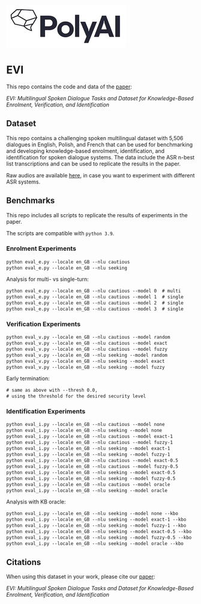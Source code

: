 [![PolyAI](polyai-logo.png)](https://poly-ai.com/)

# EVI

This repo contains the code and data
of the [paper](https://arxiv.org/pdf/):

*EVI: Multilingual Spoken Dialogue Tasks and Dataset for
Knowledge-Based Enrolment, Verification, and Identification*

## Dataset

This repo contains a challenging spoken multilingual dataset
with 5,506 dialogues in English, Polish, and French
that can be used for benchmarking and developing
knowledge-based enrolment, identification, and identification
for spoken dialogue systems.
The data include the ASR n-best list transcriptions 
and can be used to replicate the results in the paper.

Raw audios are available [here](s3://poly-public-data/evi-paper/audios.zip),
in case you want to experiment with different ASR systems.

## Benchmarks

This repo includes all scripts
to replicate the results of experiments in the paper.

The scripts are compatible with `python 3.9`.

### Enrolment Experiments

```#bash
python eval_e.py --locale en_GB --nlu cautious
python eval_e.py --locale en_GB --nlu seeking
```

Analysis for multi- vs single-turn:
```#bash
python eval_e.py --locale en_GB --nlu cautious --model 0  # multi
python eval_e.py --locale en_GB --nlu cautious --model 1  # single
python eval_e.py --locale en_GB --nlu cautious --model 2  # single
python eval_e.py --locale en_GB --nlu cautious --model 3  # single
```

### Verification Experiments

```#bash
python eval_v.py --locale en_GB --nlu cautious --model random
python eval_v.py --locale en_GB --nlu cautious --model exact
python eval_v.py --locale en_GB --nlu cautious --model fuzzy
python eval_v.py --locale en_GB --nlu seeking --model random
python eval_v.py --locale en_GB --nlu seeking --model exact
python eval_v.py --locale en_GB --nlu seeking --model fuzzy
```

Early termination:
```
# same as above with --thresh 0.0,
# using the threshold for the desired security level 
```

### Identification Experiments

```#bash
python eval_i.py --locale en_GB --nlu cautious --model none
python eval_i.py --locale en_GB --nlu seeking --model none
python eval_i.py --locale en_GB --nlu cautious --model exact-1
python eval_i.py --locale en_GB --nlu cautious --model fuzzy-1
python eval_i.py --locale en_GB --nlu seeking --model exact-1
python eval_i.py --locale en_GB --nlu seeking --model fuzzy-1
python eval_i.py --locale en_GB --nlu cautious --model exact-0.5
python eval_i.py --locale en_GB --nlu cautious --model fuzzy-0.5
python eval_i.py --locale en_GB --nlu seeking --model exact-0.5
python eval_i.py --locale en_GB --nlu seeking --model fuzzy-0.5
python eval_i.py --locale en_GB --nlu cautious --model oracle
python eval_i.py --locale en_GB --nlu seeking --model oracle
```

Analysis with KB oracle:
```#bash
python eval_i.py --locale en_GB --nlu seeking --model none --kbo
python eval_i.py --locale en_GB --nlu seeking --model exact-1 --kbo
python eval_i.py --locale en_GB --nlu seeking --model fuzzy-1 --kbo
python eval_i.py --locale en_GB --nlu seeking --model exact-0.5 --kbo
python eval_i.py --locale en_GB --nlu seeking --model fuzzy-0.5 --kbo
python eval_i.py --locale en_GB --nlu seeking --model oracle --kbo
```

## Citations

When using this dataset in your work,
please cite our [paper](https://arxiv.org/pdf/):

*EVI: Multilingual Spoken Dialogue Tasks and Dataset for
Knowledge-Based Enrolment, Verification, and Identification*